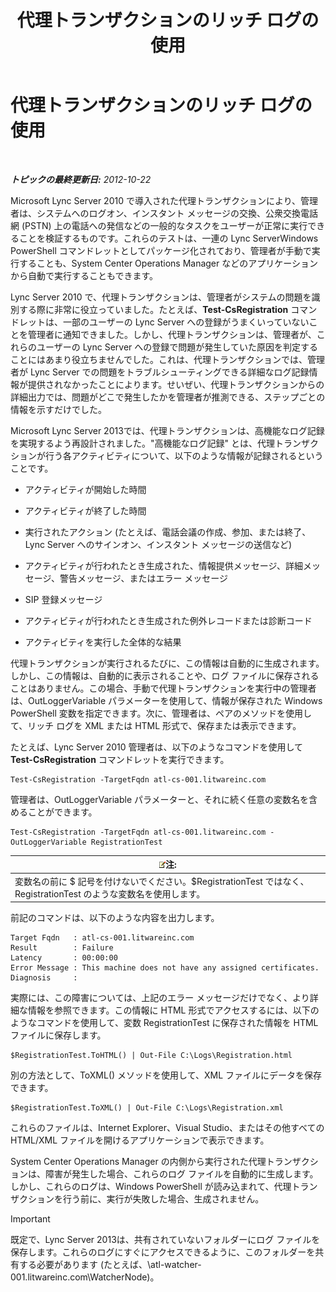﻿---
title: 代理トランザクションのリッチ ログの使用
TOCTitle: 代理トランザクションのリッチ ログの使用
ms:assetid: 32714a71-9f42-4d5b-a508-e176d8f08bbf
ms:mtpsurl: https://technet.microsoft.com/ja-jp/library/JJ204798(v=OCS.15)
ms:contentKeyID: 48271683
ms.date: 05/19/2016
mtps_version: v=OCS.15
ms.translationtype: HT
---

# 代理トランザクションのリッチ ログの使用

 

_**トピックの最終更新日:** 2012-10-22_

Microsoft Lync Server 2010 で導入された代理トランザクションにより、管理者は、システムへのログオン、インスタント メッセージの交換、公衆交換電話網 (PSTN) 上の電話への発信などの一般的なタスクをユーザーが正常に実行できることを検証するものです。これらのテストは、一連の Lync ServerWindows PowerShell コマンドレットとしてパッケージ化されており、管理者が手動で実行することも、System Center Operations Manager などのアプリケーションから自動で実行することもできます。

Lync Server 2010 で、代理トランザクションは、管理者がシステムの問題を識別する際に非常に役立っていました。たとえば、**Test-CsRegistration** コマンドレットは、一部のユーザーの Lync Server への登録がうまくいっていないことを管理者に通知できました。しかし、代理トランザクションは、管理者が、これらのユーザーの Lync Server への登録で問題が発生していた原因を判定することにはあまり役立ちませんでした。これは、代理トランザクションでは、管理者が Lync Server での問題をトラブルシューティングできる詳細なログ記録情報が提供されなかったことによります。せいぜい、代理トランザクションからの詳細出力では、問題がどこで発生したかを管理者が推測できる、ステップごとの情報を示すだけでした。

Microsoft Lync Server 2013では、代理トランザクションは、高機能なログ記録を実現するよう再設計されました。"高機能なログ記録" とは、代理トランザクションが行う各アクティビティについて、以下のような情報が記録されるということです。

  - アクティビティが開始した時間

  - アクティビティが終了した時間

  - 実行されたアクション (たとえば、電話会議の作成、参加、または終了、Lync Server へのサインオン、インスタント メッセージの送信など)

  - アクティビティが行われたとき生成された、情報提供メッセージ、詳細メッセージ、警告メッセージ、またはエラー メッセージ

  - SIP 登録メッセージ

  - アクティビティが行われたとき生成された例外レコードまたは診断コード

  - アクティビティを実行した全体的な結果

代理トランザクションが実行されるたびに、この情報は自動的に生成されます。しかし、この情報は、自動的に表示されることや、ログ ファイルに保存されることはありません。この場合、手動で代理トランザクションを実行中の管理者は、OutLoggerVariable パラメーターを使用して、情報が保存された Windows PowerShell 変数を指定できます。次に、管理者は、ペアのメソッドを使用して、リッチ ログを XML または HTML 形式で、保存または表示できます。

たとえば、Lync Server 2010 管理者は、以下のようなコマンドを使用して **Test-CsRegistration** コマンドレットを実行できます。

    Test-CsRegistration -TargetFqdn atl-cs-001.litwareinc.com

管理者は、OutLoggerVariable パラメーターと、それに続く任意の変数名を含めることができます。

    Test-CsRegistration -TargetFqdn atl-cs-001.litwareinc.com -OutLoggerVariable RegistrationTest

<table>
<thead>
<tr class="header">
<th><img src="images/Gg412781.note(OCS.15).gif" title="note" alt="note" />注:</th>
</tr>
</thead>
<tbody>
<tr class="odd">
<td>変数名の前に $ 記号を付けないでください。$RegistrationTest ではなく、RegistrationTest のような変数名を使用します。</td>
</tr>
</tbody>
</table>


前記のコマンドは、以下のような内容を出力します。

    Target Fqdn   : atl-cs-001.litwareinc.com
    Result        : Failure
    Latency       : 00:00:00
    Error Message : This machine does not have any assigned certificates.
    Diagnosis     :

実際には、この障害については、上記のエラー メッセージだけでなく、より詳細な情報を参照できます。この情報に HTML 形式でアクセスするには、以下のようなコマンドを使用して、変数 RegistrationTest に保存された情報を HTML ファイルに保存します。

    $RegistrationTest.ToHTML() | Out-File C:\Logs\Registration.html

別の方法として、ToXML() メソッドを使用して、XML ファイルにデータを保存できます。

    $RegistrationTest.ToXML() | Out-File C:\Logs\Registration.xml

これらのファイルは、Internet Explorer、Visual Studio、またはその他すべての HTML/XML ファイルを開けるアプリケーションで表示できます。

System Center Operations Manager の内側から実行された代理トランザクションは、障害が発生した場合、これらのログ ファイルを自動的に生成します。しかし、これらのログは、Windows PowerShell が読み込まれて、代理トランザクションを行う前に、実行が失敗した場合、生成されません。


> [!IMPORTANT]
> 既定で、Lync Server 2013は、共有されていないフォルダーにログ ファイルを保存します。これらのログにすぐにアクセスできるように、このフォルダーを共有する必要があります (たとえば、\\atl-watcher-001.litwareinc.com\WatcherNode)。



